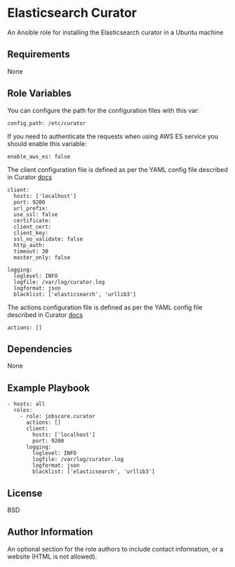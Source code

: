 Elasticsearch Curator
=========

An Ansible role for installing the Elasticsearch curator in a Ubuntu machine

Requirements
------------

None

Role Variables
--------------

You can configure the path for the configuration files with this var:
```
config_path: /etc/curator
```

If you need to authenticate the requests when using AWS ES service you should enable this variable:
```
enable_aws_es: false
```

The client configuration file is defined as per the YAML config file described in Curator [docs](http://www.elastic.co/guide/en/elasticsearch/client/curator/current/configfile.html)

```
client:
  hosts: ['localhost']
  port: 9200
  url_prefix:
  use_ssl: false
  certificate:
  client_cert:
  client_key:
  ssl_no_validate: false
  http_auth:
  timeout: 30
  master_only: false

logging:
  loglevel: INFO
  logfile: /var/log/curator.log
  logformat: json
  blacklist: ['elasticsearch', 'urllib3']
```

The actions configuration file is defined as per the YAML config file described in Curator [docs](http://www.elastic.co/guide/en/elasticsearch/client/curator/current/actionfile.html)

```
actions: []
```


Dependencies
------------

None

Example Playbook
----------------
```
- hosts: all
  roles:
    - role: jobscore.curator
      actions: []
      client:
        hosts: ['localhost']
        port: 9200
      logging:
        loglevel: INFO
        logfile: /var/log/curator.log
        logformat: json
        blacklist: ['elasticsearch', 'urllib3']
```
License
-------

BSD

Author Information
------------------

An optional section for the role authors to include contact information, or a
website (HTML is not allowed).
